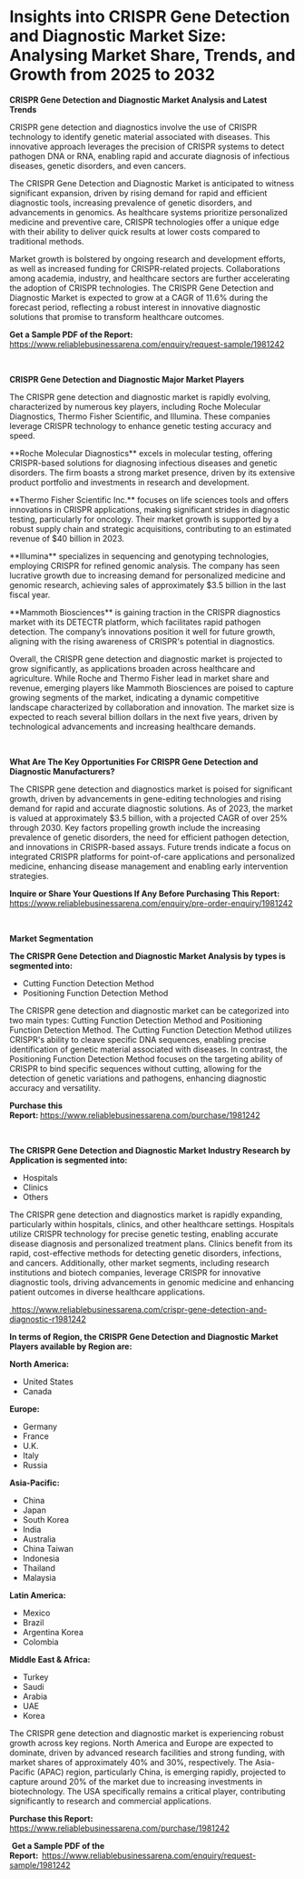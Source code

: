 <p><h1>Insights into CRISPR Gene Detection and Diagnostic Market Size: Analysing Market Share, Trends, and Growth from 2025 to 2032</h1></p><p><strong>CRISPR Gene Detection and Diagnostic Market Analysis and Latest Trends</strong></p>
<p><p>CRISPR gene detection and diagnostics involve the use of CRISPR technology to identify genetic material associated with diseases. This innovative approach leverages the precision of CRISPR systems to detect pathogen DNA or RNA, enabling rapid and accurate diagnosis of infectious diseases, genetic disorders, and even cancers. </p><p>The CRISPR Gene Detection and Diagnostic Market is anticipated to witness significant expansion, driven by rising demand for rapid and efficient diagnostic tools, increasing prevalence of genetic disorders, and advancements in genomics. As healthcare systems prioritize personalized medicine and preventive care, CRISPR technologies offer a unique edge with their ability to deliver quick results at lower costs compared to traditional methods.</p><p>Market growth is bolstered by ongoing research and development efforts, as well as increased funding for CRISPR-related projects. Collaborations among academia, industry, and healthcare sectors are further accelerating the adoption of CRISPR technologies. The CRISPR Gene Detection and Diagnostic Market is expected to grow at a CAGR of 11.6% during the forecast period, reflecting a robust interest in innovative diagnostic solutions that promise to transform healthcare outcomes.</p></p>
<p><strong>Get a Sample PDF of the Report:&nbsp;</strong> <a href="https://www.reliablebusinessarena.com/enquiry/request-sample/1981242?utm_campaign=3312&utm_medium=2&utm_source=Github&utm_content=ia&utm_term=13042025&utm_id=crispr-gene-detection-and-diagnostic">https://www.reliablebusinessarena.com/enquiry/request-sample/1981242</a></p>
<p>&nbsp;</p>
<p><strong>CRISPR Gene Detection and Diagnostic Major Market Players</strong></p>
<p><p>The CRISPR gene detection and diagnostic market is rapidly evolving, characterized by numerous key players, including Roche Molecular Diagnostics, Thermo Fisher Scientific, and Illumina. These companies leverage CRISPR technology to enhance genetic testing accuracy and speed. </p><p>**Roche Molecular Diagnostics** excels in molecular testing, offering CRISPR-based solutions for diagnosing infectious diseases and genetic disorders. The firm boasts a strong market presence, driven by its extensive product portfolio and investments in research and development. </p><p>**Thermo Fisher Scientific Inc.** focuses on life sciences tools and offers innovations in CRISPR applications, making significant strides in diagnostic testing, particularly for oncology. Their market growth is supported by a robust supply chain and strategic acquisitions, contributing to an estimated revenue of $40 billion in 2023. </p><p>**Illumina** specializes in sequencing and genotyping technologies, employing CRISPR for refined genomic analysis. The company has seen lucrative growth due to increasing demand for personalized medicine and genomic research, achieving sales of approximately $3.5 billion in the last fiscal year.</p><p>**Mammoth Biosciences** is gaining traction in the CRISPR diagnostics market with its DETECTR platform, which facilitates rapid pathogen detection. The company’s innovations position it well for future growth, aligning with the rising awareness of CRISPR's potential in diagnostics.</p><p>Overall, the CRISPR gene detection and diagnostic market is projected to grow significantly, as applications broaden across healthcare and agriculture. While Roche and Thermo Fisher lead in market share and revenue, emerging players like Mammoth Biosciences are poised to capture growing segments of the market, indicating a dynamic competitive landscape characterized by collaboration and innovation. The market size is expected to reach several billion dollars in the next five years, driven by technological advancements and increasing healthcare demands.</p></p>
<p>&nbsp;</p>
<p><strong>What Are The Key Opportunities For CRISPR Gene Detection and Diagnostic Manufacturers?</strong></p>
<p><p>The CRISPR gene detection and diagnostics market is poised for significant growth, driven by advancements in gene-editing technologies and rising demand for rapid and accurate diagnostic solutions. As of 2023, the market is valued at approximately $3.5 billion, with a projected CAGR of over 25% through 2030. Key factors propelling growth include the increasing prevalence of genetic disorders, the need for efficient pathogen detection, and innovations in CRISPR-based assays. Future trends indicate a focus on integrated CRISPR platforms for point-of-care applications and personalized medicine, enhancing disease management and enabling early intervention strategies.</p></p>
<p><strong>Inquire or Share Your Questions If Any Before Purchasing This Report:</strong> <a href="https://www.reliablebusinessarena.com/enquiry/pre-order-enquiry/1981242?utm_campaign=3312&utm_medium=2&utm_source=Github&utm_content=ia&utm_term=13042025&utm_id=crispr-gene-detection-and-diagnostic">https://www.reliablebusinessarena.com/enquiry/pre-order-enquiry/1981242</a></p>
<p>&nbsp;</p>
<p><strong>Market Segmentation</strong></p>
<p><strong>The CRISPR Gene Detection and Diagnostic Market Analysis by types is segmented into:</strong></p>
<p><ul><li>Cutting Function Detection Method</li><li>Positioning Function Detection Method</li></ul></p>
<p><p>The CRISPR gene detection and diagnostic market can be categorized into two main types: Cutting Function Detection Method and Positioning Function Detection Method. The Cutting Function Detection Method utilizes CRISPR's ability to cleave specific DNA sequences, enabling precise identification of genetic material associated with diseases. In contrast, the Positioning Function Detection Method focuses on the targeting ability of CRISPR to bind specific sequences without cutting, allowing for the detection of genetic variations and pathogens, enhancing diagnostic accuracy and versatility.</p></p>
<p><strong>Purchase this Report:&nbsp;</strong><a href="https://www.reliablebusinessarena.com/purchase/1981242?utm_campaign=3312&utm_medium=2&utm_source=Github&utm_content=ia&utm_term=13042025&utm_id=crispr-gene-detection-and-diagnostic">https://www.reliablebusinessarena.com/purchase/1981242</a></p>
<p>&nbsp;</p>
<p><strong>The CRISPR Gene Detection and Diagnostic Market Industry Research by Application is segmented into:</strong></p>
<p><ul><li>Hospitals</li><li>Clinics</li><li>Others</li></ul></p>
<p><p>The CRISPR gene detection and diagnostics market is rapidly expanding, particularly within hospitals, clinics, and other healthcare settings. Hospitals utilize CRISPR technology for precise genetic testing, enabling accurate disease diagnosis and personalized treatment plans. Clinics benefit from its rapid, cost-effective methods for detecting genetic disorders, infections, and cancers. Additionally, other market segments, including research institutions and biotech companies, leverage CRISPR for innovative diagnostic tools, driving advancements in genomic medicine and enhancing patient outcomes in diverse healthcare applications.</p></p>
<p><a href="https://www.reliablebusinessarena.com/crispr-gene-detection-and-diagnostic-r1981242?utm_campaign=3312&utm_medium=2&utm_source=Github&utm_content=ia&utm_term=13042025&utm_id=crispr-gene-detection-and-diagnostic">&nbsp;https://www.reliablebusinessarena.com/crispr-gene-detection-and-diagnostic-r1981242</a></p>
<p><strong>In terms of Region, the CRISPR Gene Detection and Diagnostic Market Players available by Region are:</strong></p>
<p>
    <p> <strong> North America: </strong>
        <ul>
            <li>United States</li>
            <li>Canada</li>
        </ul>
        </p> 
    <p> <strong> Europe: </strong>
        <ul>
            <li>Germany</li>
            <li>France</li>
            <li>U.K.</li>
            <li>Italy</li>
            <li>Russia</li>
        </ul>
        </p> 
    <p> <strong> Asia-Pacific: </strong>
        <ul>
            <li>China</li>
            <li>Japan</li>
            <li>South Korea</li>
            <li>India</li>
            <li>Australia</li>
            <li>China Taiwan</li>
            <li>Indonesia</li>
            <li>Thailand</li>
            <li>Malaysia</li>
        </ul>
        </p> 
    <p> <strong> Latin America: </strong>
        <ul>
            <li>Mexico</li>
            <li>Brazil</li>
            <li>Argentina Korea</li>
            <li>Colombia</li>
        </ul>
        </p> 
    <p> <strong> Middle East & Africa: </strong>
        <ul>
            <li>Turkey</li>
            <li>Saudi</li>
            <li>Arabia</li>
            <li>UAE</li>
            <li>Korea</li>
        </ul>
    </p>
    </p>
<p><p>The CRISPR gene detection and diagnostic market is experiencing robust growth across key regions. North America and Europe are expected to dominate, driven by advanced research facilities and strong funding, with market shares of approximately 40% and 30%, respectively. The Asia-Pacific (APAC) region, particularly China, is emerging rapidly, projected to capture around 20% of the market due to increasing investments in biotechnology. The USA specifically remains a critical player, contributing significantly to research and commercial applications.</p></p>
<p><strong>Purchase this Report: </strong><a href="https://www.reliablebusinessarena.com/purchase/1981242?utm_campaign=3312&utm_medium=2&utm_source=Github&utm_content=ia&utm_term=13042025&utm_id=crispr-gene-detection-and-diagnostic">https://www.reliablebusinessarena.com/purchase/1981242</a></p>
<p>&nbsp;<strong>Get a Sample PDF of the Report:&nbsp;&nbsp;</strong><a href="https://www.reliablebusinessarena.com/enquiry/request-sample/1981242?utm_campaign=3312&utm_medium=2&utm_source=Github&utm_content=ia&utm_term=13042025&utm_id=crispr-gene-detection-and-diagnostic">https://www.reliablebusinessarena.com/enquiry/request-sample/1981242</a></p>
<p><strong></strong></p>
<p><p></p><p></p><p></p></p>